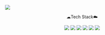 <img src="https://capsule-render.vercel.app/api?type=soft&color=auto&height=300&section=header&text=Gyeongwonjae%20&fontSize=90&width=auto"/>
<p marginbottom="5px" align="center">☁Tech Stack☁️</p>
<div align="center">
  <img src="https://img.shields.io/badge/HTML5-E34F26?style=flat&logo=HTML5&logoColor=white"/>
  <img src="https://img.shields.io/badge/CSS3-1572B6?style=flat&logo=CSS3&logoColor=white"/>
  <img src="https://img.shields.io/badge/JavaScript-F7DF1E?style=flat&logo=JavaScript&logoColor=white"/>
  <img src="https://img.shields.io/badge/Jquery-0769AD?style=flat&logo=Jquery&logoColor=white"/>
  <img src="https://img.shields.io/badge/React-61DAFB?style=flat&logo=React&logoColor=white"/>
  <img src="https://img.shields.io/badge/styledcomponents-DB7093?style=flat&logo=styledcomponents&logoColor=white"/>
</div>


